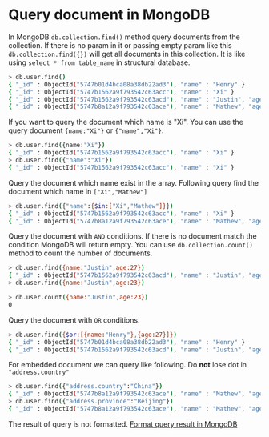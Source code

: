 # Query document in MongoDB
In MongoDB `db.collection.find()` method query documents from the collection. If there is no param in
it or passing empty param like this `db.collection.find({})` will get all documents in this collection.
It is like using `select * from table_name` in structural database.
```bash
> db.user.find()
{ "_id" : ObjectId("5747b01d4bca08a38db22ad3"), "name" : "Henry" }
{ "_id" : ObjectId("5747b1562a9f793542c63acc"), "name" : "Xi" }
{ "_id" : ObjectId("5747b1562a9f793542c63acd"), "name" : "Justin", "age" : 27 }
{ "_id" : ObjectId("5747b8a12a9f793542c63ace"), "name" : "Mathew", "age" : 23, "address" : { "country" : "China", "province" : "Beijing" } }
```
If you want to query the document which name is "Xi". You can use the query document `{name:"Xi"}` or `{"name","Xi"}`.
```bash
> db.user.find({name:"Xi"})
{ "_id" : ObjectId("5747b1562a9f793542c63acc"), "name" : "Xi" }
> db.user.find({"name":"Xi"})
{ "_id" : ObjectId("5747b1562a9f793542c63acc"), "name" : "Xi" }
```
Query the document which name exist in the array. Following query find the document which name in `["Xi","Mathew"]`
```bash
> db.user.find({"name":{$in:["Xi","Mathew"]}})
{ "_id" : ObjectId("5747b1562a9f793542c63acc"), "name" : "Xi" }
{ "_id" : ObjectId("5747b8a12a9f793542c63ace"), "name" : "Mathew", "age" : 23, "address" : { "country" : "China", "province" : "Beijing" } }
```
Query the document with `AND` conditions. If there is no document match the condition MongoDB will return empty.
You can use `db.collection.count()` method to count the number of documents.
```bash
> db.user.find({name:"Justin",age:27})
{ "_id" : ObjectId("5747b1562a9f793542c63acd"), "name" : "Justin", "age" : 27 }
> db.user.find({name:"Justin",age:23})

> db.user.count({name:"Justin",age:23})
0
```
Query the document with `OR` conditions.
```bash
> db.user.find({$or:[{name:"Henry"},{age:27}]})
{ "_id" : ObjectId("5747b01d4bca08a38db22ad3"), "name" : "Henry" }
{ "_id" : ObjectId("5747b1562a9f793542c63acd"), "name" : "Justin", "age" : 27 }
```
For embedded document we can query like following. Do **not** lose dot in `"address.country"`   
```bash
> db.user.find({"address.country":"China"})
{ "_id" : ObjectId("5747b8a12a9f793542c63ace"), "name" : "Mathew", "age" : 23, "address" : { "country" : "China", "province" : "Beijing" } }
> db.user.find({"address.province":"Beijing"})
{ "_id" : ObjectId("5747b8a12a9f793542c63ace"), "name" : "Mathew", "age" : 23, "address" : { "country" : "China", "province" : "Beijing" } }
```
The result of query is not formatted. [Format query result in MongoDB]()